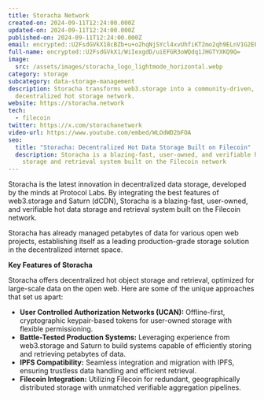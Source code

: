 ```yaml
---
title: Storacha Network
created-on: 2024-09-11T12:24:00.000Z
updated-on: 2024-09-11T12:24:00.000Z
published-on: 2024-09-11T12:24:00.000Z
email: encrypted::U2FsdGVkX18cBZb+u+o2hqNjSYcl4xvUhfiKT2mo2qh9ELnV1G2EFEVKNokmQvyi
full-name: encrypted::U2FsdGVkX1/WiIexgdD/uiEFGR3oWQdq1JHGTYXKQ9Q=
image:
  src: /assets/images/storacha_logo_lightmode_horizontal.webp
category: storage
subcategory: data-storage-management
description: Storacha transforms web3.storage into a community-driven,
  decentralized hot storage network.
website: https://storacha.network
tech:
  - filecoin
twitter: https://x.com/storachanetwork
video-url: https://www.youtube.com/embed/WLOdWD2bFOA
seo:
  title: "Storacha: Decentralized Hot Data Storage Built on Filecoin"
  description: Storacha is a blazing-fast, user-owned, and verifiable hot data
    storage and retrieval system built on the Filecoin network
---
```


Storacha is the latest innovation in decentralized data storage, developed by the minds at Protocol Labs. By integrating the best features of web3.storage and Saturn (dCDN), Storacha is a blazing-fast, user-owned, and verifiable hot data storage and retrieval system built on the Filecoin network.

Storacha has already managed petabytes of data for various open web projects, establishing itself as a leading production-grade storage solution in the decentralized internet space.

**Key Features of Storacha**

Storacha offers decentralized hot object storage and retrieval, optimized for large-scale data on the open web. Here are some of the unique approaches that set us apart:

- **User Controlled Authorization Networks (UCAN):** Offline-first, cryptographic keypair-based tokens for user-owned storage with flexible permissioning.
- **Battle-Tested Production Systems:** Leveraging experience from web3.storage and Saturn to build systems capable of efficiently storing and retrieving petabytes of data.
- **IPFS Compatibility:** Seamless integration and migration with IPFS, ensuring trustless data handling and efficient retrieval.
- **Filecoin Integration:** Utilizing Filecoin for redundant, geographically distributed storage with unmatched verifiable aggregation pipelines.
